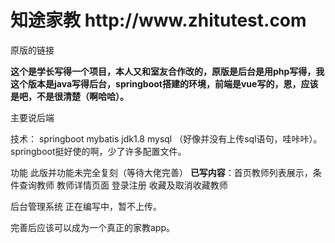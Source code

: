 <h1>知途家教 http://www.zhitutest.com</h1>

原版的链接

**这个是学长写得一个项目，本人又和室友合作改的，原版是后台是用php写得，我这个版本是java写得后台，springboot搭建的环境，前端是vue写的，恩，应该是吧，不是很清楚（啊哈哈）。**

主要说后端 

技术： springboot mybatis jdk1.8 mysql  （好像并没有上传sql语句，哇咔咔）。springboot挺好使的啊，少了许多配置文件。

功能 此版并功能未完全复刻（等待大佬完善） **已写内容**：首页教师列表展示，条件查询教师 教师详情页面  登录注册 收藏及取消收藏教师  

后台管理系统 正在编写中，暂不上传。

完善后应该可以成为一个真正的家教app。